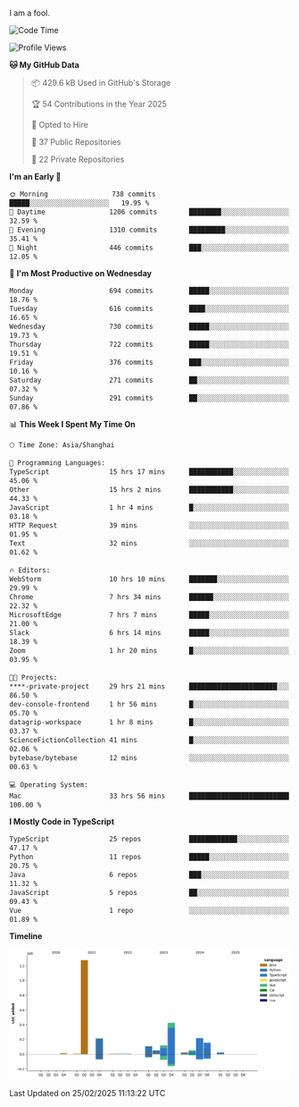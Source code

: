 I am a fool.

<!--START_SECTION:waka-->
![Code Time](http://img.shields.io/badge/Code%20Time-2%2C627%20hrs%2021%20mins-blue)

![Profile Views](http://img.shields.io/badge/Profile%20Views-2-blue)

**🐱 My GitHub Data** 

> 📦 429.6 kB Used in GitHub's Storage 
 > 
> 🏆 54 Contributions in the Year 2025
 > 
> 💼 Opted to Hire
 > 
> 📜 37 Public Repositories 
 > 
> 🔑 22 Private Repositories 
 > 
**I'm an Early 🐤** 

```text
🌞 Morning                738 commits         █████░░░░░░░░░░░░░░░░░░░░   19.95 % 
🌆 Daytime                1206 commits        ████████░░░░░░░░░░░░░░░░░   32.59 % 
🌃 Evening                1310 commits        █████████░░░░░░░░░░░░░░░░   35.41 % 
🌙 Night                  446 commits         ███░░░░░░░░░░░░░░░░░░░░░░   12.05 % 
```
📅 **I'm Most Productive on Wednesday** 

```text
Monday                   694 commits         █████░░░░░░░░░░░░░░░░░░░░   18.76 % 
Tuesday                  616 commits         ████░░░░░░░░░░░░░░░░░░░░░   16.65 % 
Wednesday                730 commits         █████░░░░░░░░░░░░░░░░░░░░   19.73 % 
Thursday                 722 commits         █████░░░░░░░░░░░░░░░░░░░░   19.51 % 
Friday                   376 commits         ███░░░░░░░░░░░░░░░░░░░░░░   10.16 % 
Saturday                 271 commits         ██░░░░░░░░░░░░░░░░░░░░░░░   07.32 % 
Sunday                   291 commits         ██░░░░░░░░░░░░░░░░░░░░░░░   07.86 % 
```


📊 **This Week I Spent My Time On** 

```text
🕑︎ Time Zone: Asia/Shanghai

💬 Programming Languages: 
TypeScript               15 hrs 17 mins      ███████████░░░░░░░░░░░░░░   45.06 % 
Other                    15 hrs 2 mins       ███████████░░░░░░░░░░░░░░   44.33 % 
JavaScript               1 hr 4 mins         █░░░░░░░░░░░░░░░░░░░░░░░░   03.18 % 
HTTP Request             39 mins             ░░░░░░░░░░░░░░░░░░░░░░░░░   01.95 % 
Text                     32 mins             ░░░░░░░░░░░░░░░░░░░░░░░░░   01.62 % 

🔥 Editors: 
WebStorm                 10 hrs 10 mins      ███████░░░░░░░░░░░░░░░░░░   29.99 % 
Chrome                   7 hrs 34 mins       ██████░░░░░░░░░░░░░░░░░░░   22.32 % 
MicrosoftEdge            7 hrs 7 mins        █████░░░░░░░░░░░░░░░░░░░░   21.00 % 
Slack                    6 hrs 14 mins       █████░░░░░░░░░░░░░░░░░░░░   18.39 % 
Zoom                     1 hr 20 mins        █░░░░░░░░░░░░░░░░░░░░░░░░   03.95 % 

🐱‍💻 Projects: 
****-private-project     29 hrs 21 mins      ██████████████████████░░░   86.50 % 
dev-console-frontend     1 hr 56 mins        █░░░░░░░░░░░░░░░░░░░░░░░░   05.70 % 
datagrip-workspace       1 hr 8 mins         █░░░░░░░░░░░░░░░░░░░░░░░░   03.37 % 
ScienceFictionCollection 41 mins             █░░░░░░░░░░░░░░░░░░░░░░░░   02.06 % 
bytebase/bytebase        12 mins             ░░░░░░░░░░░░░░░░░░░░░░░░░   00.63 % 

💻 Operating System: 
Mac                      33 hrs 56 mins      █████████████████████████   100.00 % 
```

**I Mostly Code in TypeScript** 

```text
TypeScript               25 repos            ████████████░░░░░░░░░░░░░   47.17 % 
Python                   11 repos            █████░░░░░░░░░░░░░░░░░░░░   20.75 % 
Java                     6 repos             ███░░░░░░░░░░░░░░░░░░░░░░   11.32 % 
JavaScript               5 repos             ██░░░░░░░░░░░░░░░░░░░░░░░   09.43 % 
Vue                      1 repo              ░░░░░░░░░░░░░░░░░░░░░░░░░   01.89 % 
```



**Timeline**

![Lines of Code chart](https://raw.githubusercontent.com/VeejaLiu/VeejaLiu/master/assets/bar_graph.png)


 Last Updated on 25/02/2025 11:13:22 UTC
<!--END_SECTION:waka-->
